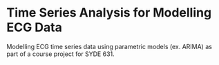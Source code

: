 # Time Series Analysis for Modelling ECG Data
Modelling ECG time series data using parametric models (ex. ARIMA) as part of a course project for SYDE 631.
